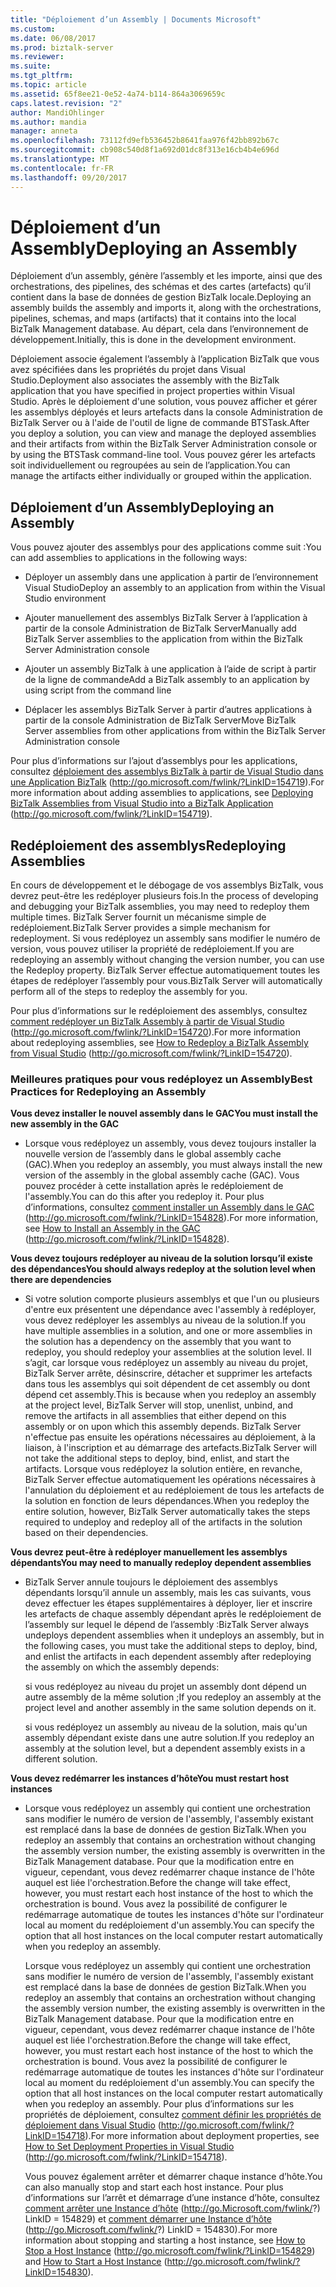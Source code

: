 ```yaml
---
title: "Déploiement d’un Assembly | Documents Microsoft"
ms.custom: 
ms.date: 06/08/2017
ms.prod: biztalk-server
ms.reviewer: 
ms.suite: 
ms.tgt_pltfrm: 
ms.topic: article
ms.assetid: 65f8ee21-0e52-4a74-b114-864a3069659c
caps.latest.revision: "2"
author: MandiOhlinger
ms.author: mandia
manager: anneta
ms.openlocfilehash: 73112fd9efb536452b8641faa976f42bb892b67c
ms.sourcegitcommit: cb908c540d8f1a692d01dc8f313e16cb4b4e696d
ms.translationtype: MT
ms.contentlocale: fr-FR
ms.lasthandoff: 09/20/2017
---
```

# <a name="deploying-an-assembly"></a><span data-ttu-id="eda4b-102">Déploiement d’un Assembly</span><span class="sxs-lookup"><span data-stu-id="eda4b-102">Deploying an Assembly</span></span>
<span data-ttu-id="eda4b-103">Déploiement d’un assembly, génère l’assembly et les importe, ainsi que des orchestrations, des pipelines, des schémas et des cartes (artefacts) qu’il contient dans la base de données de gestion BizTalk locale.</span><span class="sxs-lookup"><span data-stu-id="eda4b-103">Deploying an assembly builds the assembly and imports it, along with the orchestrations, pipelines, schemas, and maps (artifacts) that it contains into the local BizTalk Management database.</span></span> <span data-ttu-id="eda4b-104">Au départ, cela dans l’environnement de développement.</span><span class="sxs-lookup"><span data-stu-id="eda4b-104">Initially, this is done in the development environment.</span></span>  
  
 <span data-ttu-id="eda4b-105">Déploiement associe également l’assembly à l’application BizTalk que vous avez spécifiées dans les propriétés du projet dans Visual Studio.</span><span class="sxs-lookup"><span data-stu-id="eda4b-105">Deployment also associates the assembly with the BizTalk application that you have specified in project properties within Visual Studio.</span></span> <span data-ttu-id="eda4b-106">Après le déploiement d'une solution, vous pouvez afficher et gérer les assemblys déployés et leurs artefacts dans la console Administration de BizTalk Server ou à l'aide de l'outil de ligne de commande BTSTask.</span><span class="sxs-lookup"><span data-stu-id="eda4b-106">After you deploy a solution, you can view and manage the deployed assemblies and their artifacts from within the BizTalk Server Administration console or by using the BTSTask command-line tool.</span></span> <span data-ttu-id="eda4b-107">Vous pouvez gérer les artefacts soit individuellement ou regroupées au sein de l’application.</span><span class="sxs-lookup"><span data-stu-id="eda4b-107">You can manage the artifacts either individually or grouped within the application.</span></span>  
  
## <a name="deploying-an-assembly"></a><span data-ttu-id="eda4b-108">Déploiement d’un Assembly</span><span class="sxs-lookup"><span data-stu-id="eda4b-108">Deploying an Assembly</span></span>  
 <span data-ttu-id="eda4b-109">Vous pouvez ajouter des assemblys pour des applications comme suit :</span><span class="sxs-lookup"><span data-stu-id="eda4b-109">You can add assemblies to applications in the following ways:</span></span>  
  
-   <span data-ttu-id="eda4b-110">Déployer un assembly dans une application à partir de l’environnement Visual Studio</span><span class="sxs-lookup"><span data-stu-id="eda4b-110">Deploy an assembly to an application from within the Visual Studio environment</span></span>  
  
-   <span data-ttu-id="eda4b-111">Ajouter manuellement des assemblys BizTalk Server à l’application à partir de la console Administration de BizTalk Server</span><span class="sxs-lookup"><span data-stu-id="eda4b-111">Manually add BizTalk Server assemblies to the application from within the BizTalk Server Administration console</span></span>  
  
-   <span data-ttu-id="eda4b-112">Ajouter un assembly BizTalk à une application à l’aide de script à partir de la ligne de commande</span><span class="sxs-lookup"><span data-stu-id="eda4b-112">Add a BizTalk assembly to an application by using script from the command line</span></span>  
  
-   <span data-ttu-id="eda4b-113">Déplacer les assemblys BizTalk Server à partir d’autres applications à partir de la console Administration de BizTalk Server</span><span class="sxs-lookup"><span data-stu-id="eda4b-113">Move BizTalk Server assemblies from other applications from within the BizTalk Server Administration console</span></span>  
  
 <span data-ttu-id="eda4b-114">Pour plus d’informations sur l’ajout d’assemblys pour les applications, consultez [déploiement des assemblys BizTalk à partir de Visual Studio dans une Application BizTalk](http://go.microsoft.com/fwlink/?LinkID=154719) (http://go.microsoft.com/fwlink/?LinkID=154719).</span><span class="sxs-lookup"><span data-stu-id="eda4b-114">For more information about adding assemblies to applications, see [Deploying BizTalk Assemblies from Visual Studio into a BizTalk Application](http://go.microsoft.com/fwlink/?LinkID=154719) (http://go.microsoft.com/fwlink/?LinkID=154719).</span></span>  
  
## <a name="redeploying-assemblies"></a><span data-ttu-id="eda4b-115">Redéploiement des assemblys</span><span class="sxs-lookup"><span data-stu-id="eda4b-115">Redeploying Assemblies</span></span>  
 <span data-ttu-id="eda4b-116">En cours de développement et le débogage de vos assemblys BizTalk, vous devrez peut-être les redéployer plusieurs fois.</span><span class="sxs-lookup"><span data-stu-id="eda4b-116">In the process of developing and debugging your BizTalk assemblies, you may need to redeploy them multiple times.</span></span> <span data-ttu-id="eda4b-117">BizTalk Server fournit un mécanisme simple de redéploiement.</span><span class="sxs-lookup"><span data-stu-id="eda4b-117">BizTalk Server provides a simple mechanism for redeployment.</span></span> <span data-ttu-id="eda4b-118">Si vous redéployez un assembly sans modifier le numéro de version, vous pouvez utiliser la propriété de redéploiement.</span><span class="sxs-lookup"><span data-stu-id="eda4b-118">If you are redeploying an assembly without changing the version number, you can use the Redeploy property.</span></span> <span data-ttu-id="eda4b-119">BizTalk Server effectue automatiquement toutes les étapes de redéployer l’assembly pour vous.</span><span class="sxs-lookup"><span data-stu-id="eda4b-119">BizTalk Server will automatically perform all of the steps to redeploy the assembly for you.</span></span>  
  
 <span data-ttu-id="eda4b-120">Pour plus d’informations sur le redéploiement des assemblys, consultez [comment redéployer un BizTalk Assembly à partir de Visual Studio](http://go.microsoft.com/fwlink/?LinkID=154720) (http://go.microsoft.com/fwlink/?LinkID=154720).</span><span class="sxs-lookup"><span data-stu-id="eda4b-120">For more information about redeploying assemblies, see [How to Redeploy a BizTalk Assembly from Visual Studio](http://go.microsoft.com/fwlink/?LinkID=154720) (http://go.microsoft.com/fwlink/?LinkID=154720).</span></span>  
  
### <a name="best-practices-for-redeploying-an-assembly"></a><span data-ttu-id="eda4b-121">Meilleures pratiques pour vous redéployez un Assembly</span><span class="sxs-lookup"><span data-stu-id="eda4b-121">Best Practices for Redeploying an Assembly</span></span>  
 <span data-ttu-id="eda4b-122">**Vous devez installer le nouvel assembly dans le GAC**</span><span class="sxs-lookup"><span data-stu-id="eda4b-122">**You must install the new assembly in the GAC**</span></span>  
  
-   <span data-ttu-id="eda4b-123">Lorsque vous redéployez un assembly, vous devez toujours installer la nouvelle version de l’assembly dans le global assembly cache (GAC).</span><span class="sxs-lookup"><span data-stu-id="eda4b-123">When you redeploy an assembly, you must always install the new version of the assembly in the global assembly cache (GAC).</span></span> <span data-ttu-id="eda4b-124">Vous pouvez procéder à cette installation après le redéploiement de l'assembly.</span><span class="sxs-lookup"><span data-stu-id="eda4b-124">You can do this after you redeploy it.</span></span> <span data-ttu-id="eda4b-125">Pour plus d’informations, consultez [comment installer un Assembly dans le GAC](http://go.microsoft.com/fwlink/?LinkID=154828) (http://go.microsoft.com/fwlink/?LinkID=154828).</span><span class="sxs-lookup"><span data-stu-id="eda4b-125">For more information, see [How to Install an Assembly in the GAC](http://go.microsoft.com/fwlink/?LinkID=154828) (http://go.microsoft.com/fwlink/?LinkID=154828).</span></span>  
  
 <span data-ttu-id="eda4b-126">**Vous devez toujours redéployer au niveau de la solution lorsqu’il existe des dépendances**</span><span class="sxs-lookup"><span data-stu-id="eda4b-126">**You should always redeploy at the solution level when there are dependencies**</span></span>  
  
-   <span data-ttu-id="eda4b-127">Si votre solution comporte plusieurs assemblys et que l'un ou plusieurs d'entre eux présentent une dépendance avec l'assembly à redéployer, vous devez redéployer les assemblys au niveau de la solution.</span><span class="sxs-lookup"><span data-stu-id="eda4b-127">If you have multiple assemblies in a solution, and one or more assemblies in the solution has a dependency on the assembly that you want to redeploy, you should redeploy your assemblies at the solution level.</span></span> <span data-ttu-id="eda4b-128">Il s’agit, car lorsque vous redéployez un assembly au niveau du projet, BizTalk Server arrête, désinscrire, détacher et supprimer les artefacts dans tous les assemblys qui soit dépendent de cet assembly ou dont dépend cet assembly.</span><span class="sxs-lookup"><span data-stu-id="eda4b-128">This is because when you redeploy an assembly at the project level, BizTalk Server will stop, unenlist, unbind, and remove the artifacts in all assemblies that either depend on this assembly or on upon which this assembly depends.</span></span> <span data-ttu-id="eda4b-129">BizTalk Server n'effectue pas ensuite les opérations nécessaires au déploiement, à la liaison, à l'inscription et au démarrage des artefacts.</span><span class="sxs-lookup"><span data-stu-id="eda4b-129">BizTalk Server will not take the additional steps to deploy, bind, enlist, and start the artifacts.</span></span> <span data-ttu-id="eda4b-130">Lorsque vous redéployez la solution entière, en revanche, BizTalk Server effectue automatiquement les opérations nécessaires à l'annulation du déploiement et au redéploiement de tous les artefacts de la solution en fonction de leurs dépendances.</span><span class="sxs-lookup"><span data-stu-id="eda4b-130">When you redeploy the entire solution, however, BizTalk Server automatically takes the steps required to undeploy and redeploy all of the artifacts in the solution based on their dependencies.</span></span>  
  
 <span data-ttu-id="eda4b-131">**Vous devrez peut-être à redéployer manuellement les assemblys dépendants**</span><span class="sxs-lookup"><span data-stu-id="eda4b-131">**You may need to manually redeploy dependent assemblies**</span></span>  
  
-   <span data-ttu-id="eda4b-132">BizTalk Server annule toujours le déploiement des assemblys dépendants lorsqu’il annule un assembly, mais les cas suivants, vous devez effectuer les étapes supplémentaires à déployer, lier et inscrire les artefacts de chaque assembly dépendant après le redéploiement de l’assembly sur lequel le dépend de l’assembly :</span><span class="sxs-lookup"><span data-stu-id="eda4b-132">BizTalk Server always undeploys dependent assemblies when it undeploys an assembly, but in the following cases, you must take the additional steps to deploy, bind, and enlist the artifacts in each dependent assembly after redeploying the assembly on which the assembly depends:</span></span>  
  
     <span data-ttu-id="eda4b-133">si vous redéployez au niveau du projet un assembly dont dépend un autre assembly de la même solution ;</span><span class="sxs-lookup"><span data-stu-id="eda4b-133">If you redeploy an assembly at the project level and another assembly in the same solution depends on it.</span></span>  
  
     <span data-ttu-id="eda4b-134">si vous redéployez un assembly au niveau de la solution, mais qu'un assembly dépendant existe dans une autre solution.</span><span class="sxs-lookup"><span data-stu-id="eda4b-134">If you redeploy an assembly at the solution level, but a dependent assembly exists in a different solution.</span></span>  
  
 <span data-ttu-id="eda4b-135">**Vous devez redémarrer les instances d’hôte**</span><span class="sxs-lookup"><span data-stu-id="eda4b-135">**You must restart host instances**</span></span>  
  
-   <span data-ttu-id="eda4b-136">Lorsque vous redéployez un assembly qui contient une orchestration sans modifier le numéro de version de l'assembly, l'assembly existant est remplacé dans la base de données de gestion BizTalk.</span><span class="sxs-lookup"><span data-stu-id="eda4b-136">When you redeploy an assembly that contains an orchestration without changing the assembly version number, the existing assembly is overwritten in the BizTalk Management database.</span></span> <span data-ttu-id="eda4b-137">Pour que la modification entre en vigueur, cependant, vous devez redémarrer chaque instance de l'hôte auquel est liée l'orchestration.</span><span class="sxs-lookup"><span data-stu-id="eda4b-137">Before the change will take effect, however, you must restart each host instance of the host to which the orchestration is bound.</span></span> <span data-ttu-id="eda4b-138">Vous avez la possibilité de configurer le redémarrage automatique de toutes les instances d'hôte sur l'ordinateur local au moment du redéploiement d'un assembly.</span><span class="sxs-lookup"><span data-stu-id="eda4b-138">You can specify the option that all host instances on the local computer restart automatically when you redeploy an assembly.</span></span>  
  
     <span data-ttu-id="eda4b-139">Lorsque vous redéployez un assembly qui contient une orchestration sans modifier le numéro de version de l'assembly, l'assembly existant est remplacé dans la base de données de gestion BizTalk.</span><span class="sxs-lookup"><span data-stu-id="eda4b-139">When you redeploy an assembly that contains an orchestration without changing the assembly version number, the existing assembly is overwritten in the BizTalk Management database.</span></span> <span data-ttu-id="eda4b-140">Pour que la modification entre en vigueur, cependant, vous devez redémarrer chaque instance de l'hôte auquel est liée l'orchestration.</span><span class="sxs-lookup"><span data-stu-id="eda4b-140">Before the change will take effect, however, you must restart each host instance of the host to which the orchestration is bound.</span></span> <span data-ttu-id="eda4b-141">Vous avez la possibilité de configurer le redémarrage automatique de toutes les instances d'hôte sur l'ordinateur local au moment du redéploiement d'un assembly.</span><span class="sxs-lookup"><span data-stu-id="eda4b-141">You can specify the option that all host instances on the local computer restart automatically when you redeploy an assembly.</span></span> <span data-ttu-id="eda4b-142">Pour plus d’informations sur les propriétés de déploiement, consultez [comment définir les propriétés de déploiement dans Visual Studio](http://go.microsoft.com/fwlink/?LinkID=154718) (http://go.microsoft.com/fwlink/?LinkID=154718).</span><span class="sxs-lookup"><span data-stu-id="eda4b-142">For more information about deployment properties, see [How to Set Deployment Properties in Visual Studio](http://go.microsoft.com/fwlink/?LinkID=154718) (http://go.microsoft.com/fwlink/?LinkID=154718).</span></span>  
  
     <span data-ttu-id="eda4b-143">Vous pouvez également arrêter et démarrer chaque instance d’hôte.</span><span class="sxs-lookup"><span data-stu-id="eda4b-143">You can also manually stop and start each host instance.</span></span> <span data-ttu-id="eda4b-144">Pour plus d’informations sur l’arrêt et démarrage d’une instance d’hôte, consultez [comment arrêter une Instance d’hôte](http://go.microsoft.com/fwlink/?LinkID=154829) (http://go.Microsoft.com/fwlink/?) LinkID = 154829) et [comment démarrer une Instance d’hôte](http://go.microsoft.com/fwlink/?LinkID=154830) (http://go.Microsoft.com/fwlink/?) LinkID = 154830).</span><span class="sxs-lookup"><span data-stu-id="eda4b-144">For more information about stopping and starting a host instance, see [How to Stop a Host Instance](http://go.microsoft.com/fwlink/?LinkID=154829) (http://go.microsoft.com/fwlink/?LinkID=154829) and [How to Start a Host Instance](http://go.microsoft.com/fwlink/?LinkID=154830) (http://go.microsoft.com/fwlink/?LinkID=154830).</span></span>